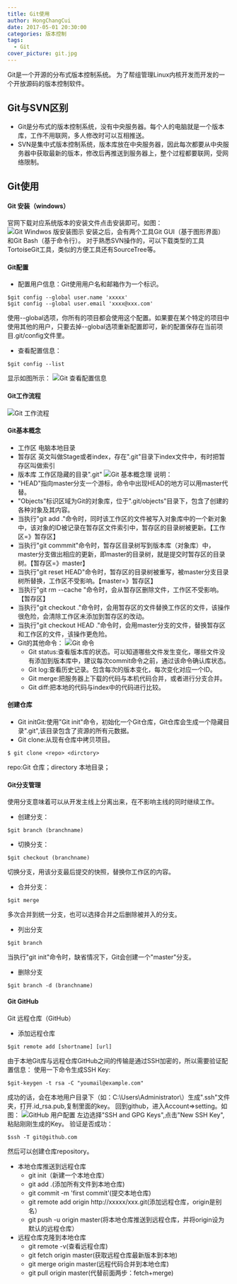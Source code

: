 ```yaml
---
title: Git使用
author: HongChangCui
date: 2017-05-01 20:30:00
categories: 版本控制
tags: 
  - Git
cover_picture: git.jpg
---
```

Git是一个开源的分布式版本控制系统。
为了帮组管理Linux内核开发而开发的一个开放源码的版本控制软件。
<!--more-->
## Git与SVN区别
 - Git是分布式的版本控制系统，没有中央服务器。每个人的电脑就是一个版本库，工作不用联网，多人修改时可以互相推送。
 - SVN是集中式版本控制系统，版本库放在中央服务器，因此每次都要从中央服务器中获取最新的版本，修改后再推送到服务器上，整个过程都要联网，受网络限制。
## Git使用 
#### Git 安装（windows）

官网下载对应系统版本的安装文件点击安装即可。如图：
![Git Windwos 版安装图示][1]
安装之后，会有两个工具Git GUI（基于图形界面）和Git Bash（基于命令行）。
对于熟悉SVN操作的，可以下载类型的工具TortoiseGit工具，类似的方便工具还有SourceTree等。
#### Git配置
* 配置用户信息：Git使用用户名和邮箱作为一个标识。
```
$git config --global user.name 'xxxxx'
$git config --global user.email 'xxxx@xxx.com'
```
使用--global选项，你所有的项目都会使用这个配置。如果要在某个特定的项目中使用其他的用户，只要去掉--global选项重新配置即可，新的配置保存在当前项目.git/config文件里。
* 查看配置信息：
```
$git config --list
```
显示如图所示：
![Git 查看配置信息][2]
#### Git工作流程
![Git 工作流程][3]
#### Git基本概念
* 工作区
  电脑本地目录
* 暂存区
  英文叫做Stage或者index，存在".git"目录下index文件中，有时把暂存区叫做索引
* 版本库
  工作区隐藏的目录".git"
  ![Git 基本概念理][4]
  说明：
* "HEAD"指向master分支一个游标，命令中出现HEAD的地方可以用master代替。
* "Objects"标识区域为Git的对象库，位于".git/objects"目录下，包含了创建的各种对象及其内容。
* 当执行"git add ."命令时，同时该工作区的文件被写入对象库中的一个新对象中，该对象的ID被记录在暂存区文件索引中，暂存区的目录树被更新。【工作区=》暂存区】
* 当执行"git commmit"命令时，暂存区目录树写到版本库（对象库）中，master分支做出相应的更新，即master的目录树，就是提交时暂存区的目录树。【暂存区=》master】
* 当执行"git reset HEAD"命令时，暂存区的目录树被重写，被master分支目录树所替换，工作区不受影响。【master=》暂存区】
* 当执行"git rm --cache <file>"命令时，会从暂存区删除文件，工作区不受影响。【暂存区】
* 当执行"git checkout ."命令时，会用暂存区的文件替换工作区的文件，该操作很危险，会清除工作区未添加到暂存区的改动。
* 当执行"git checkout HEAD ."命令时，会用master分支的文件，替换暂存区和工作区的文件，该操作更危险。
* Git的其他命令：
  ![Git 命令][5]
  - Git status:查看版本库的状态。可以知道哪些文件发生变化，哪些文件没有添加到版本库中，建议每次commit命令之前，通过该命令确认库状态。
  - Git log:查看历史记录。包含每次的版本变化，每次变化对应一个ID。
  - Git merge:把服务器上下载的代码与本机代码合并，或者进行分支合并。
  - Git diff:把本地的代码与index中的代码进行比较。
#### 创建仓库
* Git initGit:使用"Git init"命令，初始化一个Git仓库，Git仓库会生成一个隐藏目录".git",该目录包含了资源的所有元数据。
* Git clone:从现有仓库中拷贝项目。
```
$ git clone <repo> <dirctory>
```
repo:Git 仓库；directory 本地目录；
#### Git分支管理
使用分支意味着可以从开发主线上分离出来，在不影响主线的同时继续工作。
* 创建分支：
```
$git branch (branchname)
```
* 切换分支：
```
$git checkout (branchname)
```
切换分支，用该分支最后提交的快照，替换你工作区的内容。
* 合并分支：
```
$git merge
```
多次合并到统一分支，也可以选择合并之后删除被并入的分支。
* 列出分支
```
$git branch
```
当执行"git init"命令时，缺省情况下，Git会创建一个"master"分支。
* 删除分支
```
$git branch -d (branchname)
```
#### Git GitHub
Git 远程仓库（GitHub）
* 添加远程仓库
```
$git remote add [shortname] [url]
```
由于本地Git库与远程仓库GitHub之间的传输是通过SSH加密的，所以需要验证配置信息：
使用一下命令生成SSH Key:
```
$git-keygen -t rsa -C "youmail@example.com"
```
成功的话，会在本地用户目录下（如：C:\Users\Administrator\）生成".ssh"文件夹，打开.id_rsa.pub,复制里面的key。
回到github，进入Account=>setting。如图：
![GitHub 用户配置][6]
左边选择"SSH and GPG Keys",点击"New SSH Key",粘贴刚刚生成的Key。
验证是否成功：
```
$ssh -T git@github.com
```
然后可以创建仓库repository。
* 本地仓库推送到远程仓库
  - git init（新建一个本地仓库）
  - git add .(添加所有文件到本地仓库)
  - git commit -m 'first commit'(提交本地仓库)
  - git remote add origin http://xxxxx/xxx.git(添加远程仓库，origin是别名）
  - git push -u origin master(将本地仓库推送到远程仓库，并将origin设为默认的远程仓库）
* 远程仓库克隆到本地仓库
  - git remote -v(查看远程仓库)
  - git fetch origin master(获取远程仓库最新版本到本地)
  - git merge origin master(远程代码合并到本地仓库)
  - git pull origin master(代替前面两步：fetch+merge)


[1]: https://www.github.com/ChangHub/BlogImages/raw/master/Git%E5%AE%89%E8%A3%85%E5%9B%BE%E7%A4%BA.jpg "Git安装图示"
[2]: https://www.github.com/ChangHub/BlogImages/raw/master/Git%E6%9F%A5%E7%9C%8B%E9%85%8D%E7%BD%AE%E4%BF%A1%E6%81%AF.jpg "Git查看配置信息"
[3]: https://www.github.com/ChangHub/BlogImages/raw/master/Git%E5%B7%A5%E4%BD%9C%E6%B5%81%E7%A8%8B.jpg "Git工作流程"
[4]: https://www.github.com/ChangHub/BlogImages/raw/master/Git%E5%9F%BA%E6%9C%AC%E6%A6%82%E5%BF%B5.jpg "Git基本概念"
[5]: https://www.github.com/ChangHub/BlogImages/raw/master/Git%E5%91%BD%E4%BB%A4.jpg "Git命令"
[6]: https://www.github.com/ChangHub/BlogImages/raw/master/GitHub%E7%94%A8%E6%88%B7%E9%85%8D%E7%BD%AE.jpg "GitHub用户配置"
